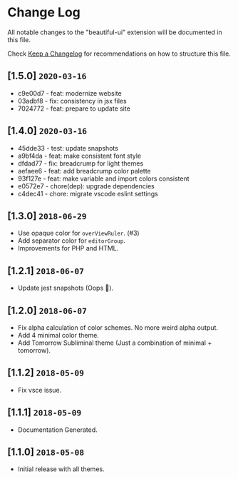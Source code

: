 # Change Log

All notable changes to the "beautiful-ui" extension will be documented in this file.

Check [Keep a Changelog](http://keepachangelog.com/) for recommendations on how to structure this file.

## [1.5.0] `2020-03-16`

- c9e00d7 - feat: modernize website
- 03adbf8 - fix: consistency in jsx files
- 7024772 - feat: prepare to update site

## [1.4.0] `2020-03-16`

- 45dde33 - test: update snapshots
- a9bf4da - feat: make consistent font style
- dfdad77 - fix: breadcrump for light themes
- aefaee6 - feat: add breadcrump color palette
- 93f127e - feat: make variable and import colors consistent
- e0572e7 - chore(dep): upgrade dependencies
- c4dec41 - chore: migrate vscode eslint settings

## [1.3.0] `2018-06-29`

- Use opaque color for `overViewRuler`. (#3)
- Add separator color for `editorGroup`.
- Improvements for PHP and HTML.

## [1.2.1] `2018-06-07`

- Update jest snapshots (Oops 🤦‍).

## [1.2.0] `2018-06-07`

- Fix alpha calculation of color schemes. No more weird alpha output.
- Add 4 minimal color theme.
- Add Tomorrow Subliminal theme (Just a combination of minimal + tomorrow).

## [1.1.2] `2018-05-09`

- Fix vsce issue.

## [1.1.1] `2018-05-09`

- Documentation Generated.

## [1.1.0] `2018-05-08`

- Initial release with all themes.
